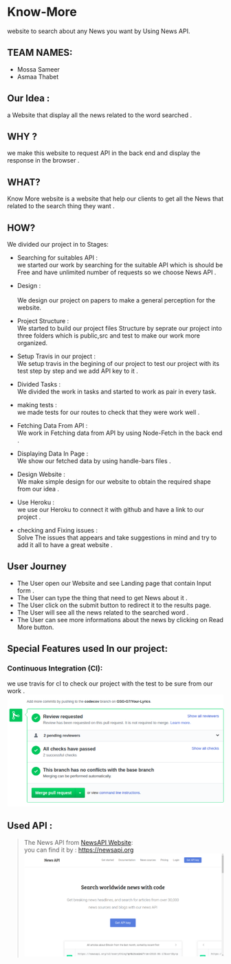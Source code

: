 # Know-More
website to search about any News you want by Using News API.

## TEAM NAMES:
- Mossa Sameer
- Asmaa Thabet

## Our Idea : 
  a Website that display all the news related to the word searched . 

## WHY ? 
  we make this website to request API in the back end and display the response in the browser . 

## WHAT?
   Know More website is a website that help our clients to get all the News that related to the search thing they want .


## HOW?
We divided our project in to Stages:
<br>
* Searching for suitables API :
<br> we started our work by searching for the suitable API  which is should be Free and have unlimited number of requests so we choose News API .

* Design :  
<br> We design our project on papers to make a general perception for the website.

* Project Structure : 
<br> We started to build our project files Structure by seprate our project into three folders which is public,src and test to make our work more organized.

* Setup Travis in our project : 
<br> We setup travis in the begining of our project 
to test our project with its test step by step and we add API key to it .  

* Divided Tasks :
<br> We divided the work in tasks and started to work as pair in every task.

* making tests : 
<br> we made tests for our routes to check that they were work well .

* Fetching Data From API : 
<br> We work in Fetching data from API by using Node-Fetch in the back end .

* Displaying Data In Page : 
<br> We show our fetched data by using handle-bars files .

* Design Website : 
<br> We make simple design for our website to obtain the required shape from our idea .

* Use Heroku :
<br> we use our Heroku to connect it with github and have a link to our project . 

* checking and Fixing issues : 
<br> Solve The issues that appears and take suggestions in mind and try to add it all to have a great website . 

## User Journey
* The User open our Website and see Landing page that contain Input form .
* The User can type the thing that need to get News about it .
* The User click on the submit button to redirect it to the results page.
* The User will see all the news related to the searched word  .
* The User can see more informations about the news by clicking on Read More button.

## Special Features used In our project:

### Continuous Integration (CI):
we use travis for cI to check our project with the test to be sure from our work .
![Screenshot](public/images/travisCheck.png)


## Used API :

> The News API from [NewsAPI Website](https://newsapi.org):
<br> you can find it by : 
https://newsapi.org 
![Screenshot](public/images/newsAPI.png)










